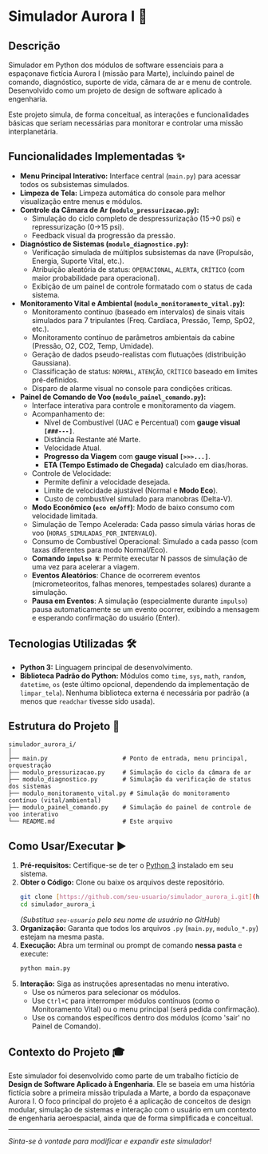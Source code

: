 # Simulador Aurora I 🚀

## Descrição

Simulador em Python dos módulos de software essenciais para a espaçonave fictícia Aurora I (missão para Marte), incluindo painel de comando, diagnóstico, suporte de vida, câmara de ar e menu de controle. Desenvolvido como um projeto de design de software aplicado à engenharia.

Este projeto simula, de forma conceitual, as interações e funcionalidades básicas que seriam necessárias para monitorar e controlar uma missão interplanetária.

## Funcionalidades Implementadas ✨

* **Menu Principal Interativo:** Interface central (`main.py`) para acessar todos os subsistemas simulados.
* **Limpeza de Tela:** Limpeza automática do console para melhor visualização entre menus e módulos.
* **Controle da Câmara de Ar (`modulo_pressurizacao.py`):**
    * Simulação do ciclo completo de despressurização (15->0 psi) e repressurização (0->15 psi).
    * Feedback visual da progressão da pressão.
* **Diagnóstico de Sistemas (`modulo_diagnostico.py`):**
    * Verificação simulada de múltiplos subsistemas da nave (Propulsão, Energia, Suporte Vital, etc.).
    * Atribuição aleatória de status: `OPERACIONAL`, `ALERTA`, `CRÍTICO` (com maior probabilidade para operacional).
    * Exibição de um painel de controle formatado com o status de cada sistema.
* **Monitoramento Vital e Ambiental (`modulo_monitoramento_vital.py`):**
    * Monitoramento contínuo (baseado em intervalos) de sinais vitais simulados para 7 tripulantes (Freq. Cardíaca, Pressão, Temp, SpO2, etc.).
    * Monitoramento contínuo de parâmetros ambientais da cabine (Pressão, O2, CO2, Temp, Umidade).
    * Geração de dados pseudo-realistas com flutuações (distribuição Gaussiana).
    * Classificação de status: `NORMAL`, `ATENÇÃO`, `CRÍTICO` baseado em limites pré-definidos.
    * Disparo de alarme visual no console para condições críticas.
* **Painel de Comando de Voo (`modulo_painel_comando.py`):**
    * Interface interativa para controle e monitoramento da viagem.
    * Acompanhamento de:
        * Nível de Combustível (UAC e Percentual) com **gauge visual `[###---]`**.
        * Distância Restante até Marte.
        * Velocidade Atual.
        * **Progresso da Viagem** com **gauge visual `[>>>...]`**.
        * **ETA (Tempo Estimado de Chegada)** calculado em dias/horas.
    * Controle de Velocidade:
        * Permite definir a velocidade desejada.
        * Limite de velocidade ajustável (Normal e **Modo Eco**).
        * Custo de combustível simulado para manobras (Delta-V).
    * **Modo Econômico (`eco on`/`off`)**: Modo de baixo consumo com velocidade limitada.
    * Simulação de Tempo Acelerada: Cada passo simula várias horas de voo (`HORAS_SIMULADAS_POR_INTERVALO`).
    * Consumo de Combustível Operacional: Simulado a cada passo (com taxas diferentes para modo Normal/Eco).
    * **Comando `impulso N`**: Permite executar N passos de simulação de uma vez para acelerar a viagem.
    * **Eventos Aleatórios**: Chance de ocorrerem eventos (micrometeoritos, falhas menores, tempestades solares) durante a simulação.
    * **Pausa em Eventos**: A simulação (especialmente durante `impulso`) pausa automaticamente se um evento ocorrer, exibindo a mensagem e esperando confirmação do usuário (Enter).

## Tecnologias Utilizadas 🛠️

* **Python 3:** Linguagem principal de desenvolvimento.
* **Biblioteca Padrão do Python:** Módulos como `time`, `sys`, `math`, `random`, `datetime`, `os` (este último opcional, dependendo da implementação de `limpar_tela`). Nenhuma biblioteca externa é necessária por padrão (a menos que `readchar` tivesse sido usada).

## Estrutura do Projeto 📂

```text
simulador_aurora_i/
│
├── main.py                     # Ponto de entrada, menu principal, orquestração
├── modulo_pressurizacao.py     # Simulação do ciclo da câmara de ar
├── modulo_diagnostico.py       # Simulação da verificação de status dos sistemas
├── modulo_monitoramento_vital.py # Simulação do monitoramento contínuo (vital/ambiental)
├── modulo_painel_comando.py    # Simulação do painel de controle de voo interativo
└── README.md                   # Este arquivo
```

## Como Usar/Executar ▶️

1.  **Pré-requisitos:** Certifique-se de ter o [Python 3](https://www.python.org/downloads/) instalado em seu sistema.
2.  **Obter o Código:** Clone ou baixe os arquivos deste repositório.
    ```bash
    git clone [https://github.com/seu-usuario/simulador_aurora_i.git](https://github.com/seu-usuario/simulador_aurora_i.git)
    cd simulador_aurora_i
    ```
    *(Substitua `seu-usuario` pelo seu nome de usuário no GitHub)*
3.  **Organização:** Garanta que todos los arquivos `.py` (`main.py`, `modulo_*.py`) estejam na mesma pasta.
4.  **Execução:** Abra um terminal ou prompt de comando **nessa pasta** e execute:
    ```bash
    python main.py
    ```
5.  **Interação:** Siga as instruções apresentadas no menu interativo.
    * Use os números para selecionar os módulos.
    * Use `Ctrl+C` para interromper módulos contínuos (como o Monitoramento Vital) ou o menu principal (será pedida confirmação).
    * Use os comandos específicos dentro dos módulos (como 'sair' no Painel de Comando).

## Contexto do Projeto 🎓

Este simulador foi desenvolvido como parte de um trabalho fictício de **Design de Software Aplicado à Engenharia**. Ele se baseia em uma história fictícia sobre a primeira missão tripulada a Marte, a bordo da espaçonave Aurora I. O foco principal do projeto é a aplicação de conceitos de design modular, simulação de sistemas e interação com o usuário em um contexto de engenharia aeroespacial, ainda que de forma simplificada e conceitual.

---

*Sinta-se à vontade para modificar e expandir este simulador!*
